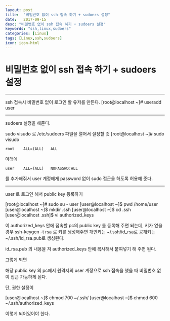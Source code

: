 ```yaml
---
layout: post
title:  "비밀번호 없이 ssh 접속 하기 + sudoers 설정"
date:   2017-09-15
desc: "비밀번호 없이 ssh 접속 하기 + sudoers 설정"
keywords: "ssh,linux,sudoers"
categories: [Linux]
tags: [Linux,ssh,sudoers]
icon: icon-html
---
```


**비밀번호 없이 ssh 접속 하기 + sudoers 설정**
===============================================

---

 ssh 접속시 비밀번호 없이 로그인 할 유저를 만든다.
[root@localhost ~]# useradd user

---

 sudoers 설정을 해준다.

sudo visudo 로 /etc/sudoers 파일을 열어서 설정할 것 
[root@localhost ~]# sudo visudo


```
root	ALL=(ALL) 	ALL
```

아래에
```
user	ALL=(ALL)	NOPASSWD:ALL
```
를 추가해줘서 user 계정에게 password 없이 sudo 접근을 하도록 허용해 준다.

---

 user 로 로그인 해서 public key 등록하기

[root@localhost ~]# sudo su - user
[user@localhost ~]$ pwd
/home/user
[user@localhost ~]$ mkdir .ssh
[user@localhost ~]$ cd .ssh
[user@localhost .ssh]$ vi authorized_keys

이 authorized_keys 안에 접속할 pc의 public key 를 등록해 주면 되는데, 
키가 없을 경우
ssh-keygen -t rsa
로 키를 생성해주면
 개인키는 ~/.ssh/id_rsa로 공개키는 ~/.ssh/id_rsa.pub로 생성된다.

id_rsa.pub 의 내용을 저 authorized_keys 안에 복사해서 붙여넣기 해 주면 된다.

그렇게 되면

해당 public key 의 pc에서 원격지의 user 계정으로 ssh 접속을 했을 때 비밀번호 없이 접근 가능하게 된다.

단, 권한 설정이

[user@localhost ~]$ chmod 700 ~/.ssh/
[user@localhost ~]$ chmod 600 ~/.ssh/authorized_keys

이렇게 되어있어야 한다.

